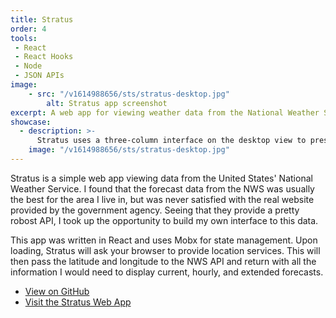 ```yaml
---
title: Stratus
order: 4
tools:
 - React
 - React Hooks
 - Node
 - JSON APIs
image: 
	- src: "/v1614988656/sts/stratus-desktop.jpg"
		alt: Stratus app screenshot
excerpt: A web app for viewing weather data from the National Weather Service
showcase:
  - description: >-
      Stratus uses a three-column interface on the desktop view to present current, hourly, and extended forecast.
    image: "/v1614988656/sts/stratus-desktop.jpg"
---
```

Stratus is a simple web app viewing data from the United States' National Weather Service. I found that the forecast data from the NWS was usually the best for the area I live in, but was never satisfied with the real website provided by the government agency. Seeing that they provide a pretty robost API, I took up the opportunity to build my own interface to this data.

This app was written in React and uses Mobx for state management. Upon loading, Stratus will ask your browser to provide location services. This will then pass the latitude and longitude to the NWS API and return with all the information I would need to display current, hourly, and extended forecasts.

* [View on GitHub](https://github.com/sts24/stratus-react)
* [Visit the Stratus Web App](https://stratusapp.netlify.app/)